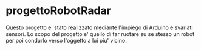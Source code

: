 # progettoRobotRadar

Questo progetto e' stato realizzato mediante l'impiego di Arduino e svariati sensori.
Lo scopo del progetto e' quello di far ruotare su se stesso un robot per poi condurlo verso l'oggetto a lui piu' vicino.
